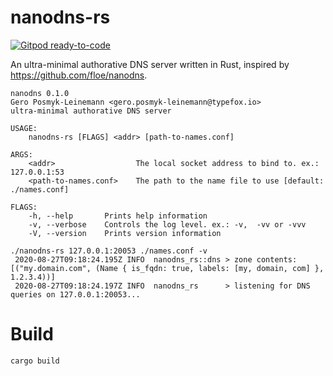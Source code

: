 # nanodns-rs
[![Gitpod ready-to-code](https://img.shields.io/badge/Gitpod-ready--to--code-blue?logo=gitpod)](https://gitpod.io/from-referrer/)

An ultra-minimal authorative DNS server written in Rust, inspired by https://github.com/floe/nanodns.

```
nanodns 0.1.0
Gero Posmyk-Leinemann <gero.posmyk-leinemann@typefox.io>
ultra-minimal authorative DNS server

USAGE:
    nanodns-rs [FLAGS] <addr> [path-to-names.conf]

ARGS:
    <addr>                  The local socket address to bind to. ex.: 127.0.0.1:53
    <path-to-names.conf>    The path to the name file to use [default: ./names.conf]

FLAGS:
    -h, --help       Prints help information
    -v, --verbose    Controls the log level. ex.: -v,  -vv or -vvv
    -V, --version    Prints version information
```

```
./nanodns-rs 127.0.0.1:20053 ./names.conf -v 
 2020-08-27T09:18:24.195Z INFO  nanodns_rs::dns > zone contents:
[("my.domain.com", (Name { is_fqdn: true, labels: [my, domain, com] }, 1.2.3.4))]
 2020-08-27T09:18:24.197Z INFO  nanodns_rs      > listening for DNS queries on 127.0.0.1:20053...
```

# Build
```
cargo build
```
